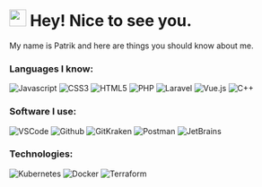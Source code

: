 <h1><img src="https://emojis.slackmojis.com/emojis/images/1531849430/4246/blob-sunglasses.gif?1531849430" width="30"/> Hey! Nice to see you.</h1>

My name is Patrik and here are things you should know about me.

### Languages I know:
![Javascript](https://img.shields.io/static/v1?label=JavaScript&message=ES7&style=for-the-badge&color=F7DF1E&logo=JavaScript)
![CSS3](https://img.shields.io/static/v1?label=CSS&message=CSS3&style=for-the-badge&color=3291A8&logo=CSS3)
![HTML5](https://img.shields.io/static/v1?label=HTML&message=HTML5&style=for-the-badge&color=D63933&logo=HTML5)
![PHP](https://img.shields.io/static/v1?label=PHP&message=8&style=for-the-badge&color=8892BF&logo=PHP)
![Laravel](https://img.shields.io/static/v1?label=Laravel&message=9.x&style=for-the-badge&color=EF3B2D&logo=Laravel)
![Vue.js](https://img.shields.io/static/v1?label=Vue&message=3.x&style=for-the-badge&color=3FB27F&logo=Vue.js)
![C++](https://img.shields.io/static/v1?label=C%2B%2B&message=23&style=for-the-badge&color=33BAFF&logo=c%2B%2B)

### Software I use:
![VSCode](https://img.shields.io/static/v1?label=VSCode&message=1.48-insider&style=for-the-badge&color=1FC0A7&logo=visual-studio-code)
![Github](https://img.shields.io/static/v1?label=GitHub&message=FishyFishPat&color=181717&style=for-the-badge&logo=github)
![GitKraken](https://img.shields.io/static/v1?label=GitKraken&message=7.4.0&color=44abd4&style=for-the-badge&logo=gitkraken)
![Postman](https://img.shields.io/static/v1?label=Postman&message=7.36.0&color=ff6c37&style=for-the-badge&logo=postman)
![JetBrains](https://img.shields.io/static/v1?label=JetBrains&message=2021.2.3&color=F9ED41&style=for-the-badge&logo=jetbrains)

### Technologies:
![Kubernetes](https://img.shields.io/badge/kubernetes-%23326ce5.svg?style=for-the-badge&logo=kubernetes&logoColor=white)
![Docker](https://img.shields.io/badge/docker-%230db7ed.svg?style=for-the-badge&logo=docker&logoColor=white)
![Terraform](https://img.shields.io/badge/terraform-%235835CC.svg?style=for-the-badge&logo=terraform&logoColor=white)
